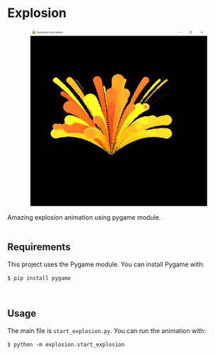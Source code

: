 # Explosion

<p align="center">
  <img width="400" height="400" src="https://github.com/dylannalex/Explosion/blob/master/images/explosion-image.png">
</p>

Amazing explosion animation using pygame module.
<br/><br/>


## Requirements
This project uses the Pygame module. You can install Pygame with:
```
$ pip install pygame
```
<br/>


## Usage
The main file is ```start_explosion.py```. You can run the animation with:
```
$ python -m explosion.start_explosion
```
